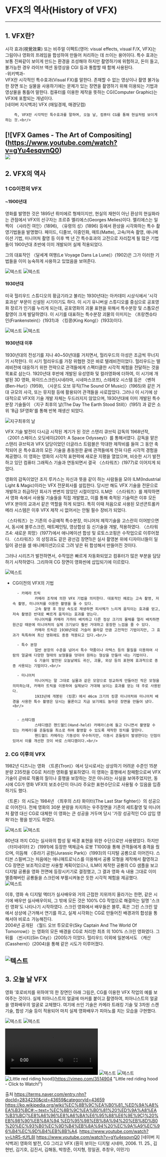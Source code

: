 # VFX의 역사(History of VFX)
-------------------------------------
## 1. VFX란?<br/> 

시각 효과(視覺效果) 또는 비주얼 이펙트(영어: visual effects, visual F/X, VFX)는 그림이나 영화의 프레임을 합성하여 만들어 처리하는 데 쓰이는 용어이다. 특수 효과는 보통 진짜같이 보이게 만드는 환경을 조성해야 하지만 촬영하기에 위험하고, 돈이 들고, 불가능한 경우 라이브 액션 동영상을 CGI 등과 통합할 때 함께 사용된다.<br/>
-위키백과-<br/>
VFX란 시각적인 특수효과(Visual FX)를 말한다. 존재할 수 없는 영상이나 촬영 불가능한 장면 또는 실물을 사용하기에는 문제가 있는 장면을 촬영하기 위해 이용되는 기법과 영상물을 통틀어 말한다. 컴퓨터를 이용한 제작을 뜻하는 CG(Computer Graphic)는 VFX에 포함되는 개념이다.<br/>
[네이버 지식백과] VFX (매일경제, 매경닷컴)<br/>

        즉, VFX란 시각적인 특수효과를 말하며, 오늘 날, 컴퓨터 CG를 통해 현실처럼 보이게 하는 것.<br/>
[![VFX Games - The Art of Compositing] (https://www.youtube.com/watch?v=gYu4esqvnQ0)<br/>
![](https://i.pinimg.com/originals/10/70/1c/10701c2e8622fb47cef6bd01200432c3.jpg)<br/>
---------------------------------------------------------------------------
## 2. VFX의 역사 
### 1 CG이전의 VFX<br/>
#### ~1900년대<br/>
영화를 발명한 것은 1895년 뤼미에르 형제이지만, 현실의 재현이 아닌 환상의 현실화라는 관점에서 VFX의 선구자는 조르쥬 멜리에스(Georges Melies)이다. 멜리에스는 일찍이 〈사라진 여인〉(1896), 〈유령의 성〉(1896) 등에서 환상을 시각화하는 특수 촬영기법들을 발명했다. 페이드, 디졸브, 이중인화, 매트(Matte), 고속/저속 촬영, 애니메이션 기법, 미니어처 촬영 등 이후 백 년 간 특수효과의 고전으로 자리잡게 될 많은 기법들이 1900년대 초반에 이미 개발되어 실제 적용되었다.<br/>

그의 대표작인 〈달세계 여행(Le Voyage Dans La Lune)〉(1902)은 그가 이러한 기법들을 이미 능숙하게 사용하고 있었음을 보여준다.<br/>

![텍스트](https://dbscthumb-phinf.pstatic.net/4548_000_1/20160812113401853_6LA5R0TNU.jpg/ka36_2_i1.jpg?type=h227_fst&wm=N)
![텍스트](https://dbscthumb-phinf.pstatic.net/4548_000_1/20160812113401844_JL4FDE3A0.jpg/ka36_2_i2.jpg?type=h227_fst&wm=N)<br/>

#### 1930년대<br/>
미국 헐리우드 스튜디오의 황금기라고 불리는 1930년대는 아카데미 시상식에서 '시각효과상' 부문이 신설된 시기이기도 하다. 이 시기 유니버설 스튜디오를 중심으로 공포영화 장르가 인기를 누리게 되는데, 공포영화의 괴물 표현을 위해서 특수분장 및 스톱모션 촬영이 크게 발달하였다. 이 시기를 대표하는 특수분장 괴물의 이미지는 〈프랑켄슈타인(Frankenstein)〉(1931)과 〈킹콩(King Kong)〉(1933)이다.<br/>

![텍스트](https://dbscthumb-phinf.pstatic.net/4548_000_1/20160812113401855_C0SKZ9ZHJ.jpg/ka36_2_i3.jpg?type=h227_fst&wm=N)
![텍스트](https://dbscthumb-phinf.pstatic.net/4548_000_1/20160818135029438_VWTVFODLP.jpg/ka36_2_i4.jpg?type=h227_fst&wm=N)<br/>

#### 1930년대 이후<br/>
1930년대의 전성기를 지나 40~50년대를 거치면서, 헐리우드의 아성은 조금씩 무너지기 시작한다. 이 시기 헐리우드를 가장 위협한 것은 바로 텔레비전이었다. 헐리우드는 텔레비전에 대응하기 위한 전략으로 관객들에게 스펙터클한 시각적 체험을 전달하는 것을 목표로 삼는다. 1920년대 후반에 개발된 유성영화 및 컬러영화에 더하여, 이 시기에 개발된 3D 영화, 와이드스크린(시네라마, 시네마스코프), 스테레오 시스템 등은 〈벤허(Ben-Hur)〉(1959), 〈사운드 오브 뮤직(The Sound Of Music)〉(1965)와 같은 거대 규모의 사극, 또는 뮤지컬 등에 활용되어 관객들을 사로잡았다. 그러나 이 시기에 상대적으로 VFX의 기술 개발 자체는 두드러지지 않았으며, 1930년대에 이미 개발된 특수분장 기술들이 〈지구 최후의 날(The Day The Earth Stood Still)〉(1951) 과 같은 소위 'B급 SF영화'를 통해 반복 재생산 되었다.<br/>

![지구최후의 날](https://t1.daumcdn.net/cfile/tistory/222E673558F8D54F05)<br/>

VFX 기술 발전이 다시금 시작된 계기가 된 것은 스탠리 큐브릭 감독의 1968년작, 〈2001 스페이스 오딧세이(2001: A Space Odyssey)〉를 통해서였다. 감독을 맡은 스탠리 큐브릭과 VFX 담당이었던 더글라스 트럼블은 막대한 제작비를 들여 그 동안 축적되어 온 특수효과의 모든 기술을 총동원한 끝에 관객들에게 전혀 다른 시각적 경험을 제공했다. 이 영화는 영화의 시각적 표현력에 새로운 지평을 열었으며, 비슷한 시기 발전하고 있던 컴퓨터 그래픽스 기술과 연동되면서 결국 〈스타워즈〉(1977)로 이어지게 되었다.<br/>

영화의 감독이었던 조지 루카스는 자신과 뜻을 같이 하는 사람들을 모아 ILM(Industrial Light & Magic)이라는 VFX 전문회사를 설립한다. 당시만 해도 VFX 기술을 전문으로 개발하고 취급하던 회사가 변변치 않았던 시절이었다. ILM은 〈스타워즈〉를 제작하면서 영화 속에서 사용될 기술들을 직접 개발했고, 이를 통해 축적된 기술력은 이후 모든 VFX 분야의 교과서 같은 역할을 하게 되었다. 특히 이때 처음으로 사용된 모션콘트롤카메라 시스템은 이후 VFX 제작 시 없어서는 안될 필수 장비가 되었다.

〈스타워즈〉는 기존의 수공예적 특수분장, 미니어처 제작기술을 고스란히 이어받으면서, 동시에 블루스크린, 매트페인팅, 영상합성 등 신기술을 개발, 적용하였다. 〈스타워즈4: 새로운 희망〉(1977)에서 애니메이션 합성 및 로토스코핑은 수작업으로 이루어졌다. 〈스타워즈〉의 상징과도 같은 광선검 장면1)은 실사 촬영본 위에 디자이너들이 일일이 광선을 셀 애니메이션2)으로 그려 넣은 뒤 합성해서 만들어진 것이다.<br/>


그러나 시리즈가 발전하면서, 수작업은 빠르게 자동화되었고 컴퓨터가 많은 부분을 담당하기 시작하였다. 그리하여 CG 장면이 영화씬에 삽입되기에 이르렀다.<br/>

![텍스트](https://i2.wp.com/vfxvoice.com/wp-content/uploads/2017/11/PIX-4-TheEmpireStrikesBack_tauntaun.jpg?resize=1000%2C671)<br/>

- CG이전의 VFX의 기법<br/>

        - 카메라 트릭
                카메라 조작에 의한 VFX 기법을 의미한다. 대표적인 예로는 고속 촬영, 저속 촬영, 미니어처를 이용한 촬영을 들 수 있다. 
                고속 촬영 후 정상 속도로 재생하면 피사체가 느리게 움직이는 효과를 얻고, 저속 촬영은 반대로 빠르게 움직이는 효과를 얻는다. 
                미니어처를 카메라 가까이 배치하고 다른 정상 크기의 물체를 멀리 배치하면 원근감 때문에 미니어처의 실제 크기보다 훨씬 거대하고 웅장한 느낌을 줄 수 있다. 
                카메라 트릭은 1930년대로 거슬러 올라갈 만큼 고전적인 기법이지만, 그 효과가 독특하여 최신 영화에도 종종 적용되고 있다.<br/>
        
        - 특수 분장
                일반 분장의 수준을 넘어서 특수 약품이나 라텍스 등의 물질을 이용하여 사람의 얼굴에 다양한 형태의 보형물을 덧대어 원하는 형상을 만들어 내는 기법이다. 
                G 기술이 발전된 오늘날에도 귀신, 괴물, 외상 등의 표현에 효과적으로 종종 사용되는 기법이다.<br/>

        - 미니어처
                미니어처는 말 그대로 실물과 같은 모양으로 정교하게 만들어진 작은 모형을 의미하는데, 카메라 트릭을 이용하여 실제보다 거대해 보이는 효과를 얻는 데 주로 사용된다. 
                1933년에 개봉된 〈킹콩〉에서 46cm 크기의 킹콩 미니어처와 미니어처 배경을 사용한 특수 촬영은 당시는 물론이고 지금 보기에도 놀라운 장면을 만들어 냈다.<br/>


        - 스테디캠
                스테디캠은 핸드헬드(Hand-held) 카메라(손에 들고 다니면서 촬영할 수 있는 카메라)를 흔들림을 최소로 하여 촬영할 수 있도록 제작한 장치를 말한다. 
                핸드헬드 카메라는 기동성이 우수하지만, 이동시 흔들림이 발생한다는 단점이 있어서 이를 개선한 것이 바로 스테디캠이다.<br/>
       

### 2. CG 이후의 VFX

1982년 디즈니는 영화 〈트론(Tron)〉에서 당시로서는 상상하기 어려운 수준인 15분 분량 235컷을 CG로 처리한 영화를 발표하였다. 이 영화는 흥행에서 참패함으로써 VFX 기술이 곧바로 작품의 질이나 흥행을 보장하는 것은 아니라는 사실을 보여주었지만, 동시에 CG가 영화 VFX의 보조수단이 아니라 주요한 표현수단으로 사용될 수 있음을 입증하기도 했다.<br/>

〈트론〉의 시도는 1984년 〈최후의 스타 화이터(The Last Star fighter)〉의 성공으로 이어진다. 전체 영화의 30분 분량을 차지하는 우주장면을 기존의 세트촬영 및 미니어처 촬영 대신 CG로 대체한 이 영화는 큰 성공을 거두며 당시 '가장 성공적인 CG 삽입 영화'라는 평을 받기도 하였다.<br/>

![텍스트](https://search.pstatic.net/common/?src=http%3A%2F%2Fpost.phinf.naver.net%2FMjAxOTA4MDZfNTYg%2FMDAxNTY1MDc3NTkyNTQw.puXQVioR7Q3DBVtFlgN5RiMw-hsZUc0_22enJLT-0Skg.PccvbsOjx9CW-6IRYTHL8p6NY5K6w_kOMypHhKOcWkMg.JPEG%2FIjIP8HmIclnZYoHylTGnj_PS0sd0.jpg&type=sc960_832)
![텍스트](https://search.pstatic.net/common/?src=http%3A%2F%2Fblogfiles.naver.net%2FMjAxODA2MDRfMjg1%2FMDAxNTI4MDgzMzM0OTM4.9eRZqBF5kkewzWE25NJdIitvlt-FTdxPRuZ33_58QDIg.VVvjOab7ztZpAsvQCZZAfx0F5NEYXBAbaJs99TDNEbsg.JPEG.conradmajors%2Flarge_e2TB0dAx7kqN2RoEhYlKndUU31B.jpg&type=sc960_832)<br/>

80년대 까지 CG는 실사와의 합성 밑 배경 표현을 위한 수단으로만 사용됐었다. 하지만 〈터미네이터 2〉(1991)에 등장한 액체금속 로봇 T1000을 통해 관객들에게 충격을 줬으며, 이듬해 〈쥬라기 공원(Jurassic Park)〉(1993)의 디지털 공룡으로 이어진다. 스티븐 스필버그는 처음에는 애니매트로닉스를 이용해서 공룡 모형을 제작해서 촬영하고 CG 장면은 보조적으로만 사용할 계획이었으나, ILM이 제작한 공룡의 CG 샘플을 보고 디지털 공룡을 영화 전면에 등장시키기로 결정했고, 그 결과 영화 속 내용 그대로 이미 멸종해버린 공룡들을 스크린에 부활시켜놓은 듯한 시각적 체험을 제공했다.<br/>
![텍스트](https://dbscthumb-phinf.pstatic.net/4548_000_1/20160812113408059_CXZ3DG5D2.jpg/ka36_2_i12.jpg?type=w460_fst&wm=N)<br/>

이후, 영화 속 디지털 액터가 실사배우와 거의 근접한 지위까지 올라가는 한편, 같은 시기에 배우만 실사배우이되, 그 밖에 모든 것은 100% CG 작업으로 해결하는 일명 '스크린 영화'도 나타나기 시작하였다. 스크린 영화에서 배우들은 블루, 혹은 그린 스크린 앞에서 상상에 근거해서 연기를 하고, 실제 시각화는 CG로 만들어진 배경과의 합성을 통해서야 비로소 가능해진다.<br/>
2004년 공개된 〈월드 오브 투모로우(Sky Captain And The World Of Tomorrow)〉는 영화의 모든 배경을 CG로 처리한 최초 의 100% 스크린 영화였다. 그 뒤를 〈씬시티(Sin City)〉(2005)가 이었다. 헐리우드 이외에 일본에서도 〈캐산(Casshern)〉(2004)을 통해 같은 시도가 이루어졌다.<br/>

![텍스트](https://dbscthumb-phinf.pstatic.net/4548_000_1/20160812113411746_8IHFQC43J.jpg/ka36_2_i16.jpg?type=w406_fst&wm=N)
----------------------------------------
## 3. 오늘 날 VFX<br/>

영화 ‘호로비치를 위하여’의 한 장면인 아래 그림은, CG를 이용한 VFX 작업의 예를 보여주는 것이다. 실제 피아니스트의 얼굴에 마커를 붙이고 촬영하여, 피아니스트의 얼굴을 영화배우의 얼굴로 교체했다. 여기에 쓰인 기술은 카메라 트래킹 기술 및 3차원 스캔 기술, 합성 기술 등이 적용되어 마치 실제 영화배우가 피아노를 치는 모습을 구현했다.<br/>

![텍스트](https://dthumb-phinf.pstatic.net/?src=%22http%3A%2F%2Fwww.ebuzz.co.kr%2Fupload%2Fcontent%2F20080327%2F1_12_1(2).jpg%22&type=m10000_10000)
![텍스트](https://dthumb-phinf.pstatic.net/?src=%22http%3A%2F%2Fwww.ebuzz.co.kr%2Fupload%2Fcontent%2F20080327%2F1_12(29).jpg%22&type=m10000_10000)

![VFX 과정](https://i.gifer.com/7jjF.mp4)
![텍스트](https://static.javatpoint.com/fullformpages/images/vfx.png)
![텍스트](https://qph.fs.quoracdn.net/main-qimg-5ac514ad958db349949e1fa2d3e86287)
![Little red riding hood](http://i.imgur.com/7YTMFQp.png)](https://vimeo.com/3514904 "Little red riding hood - Click to Watch!")






출처
https://terms.naver.com/entry.nhn?docId=2834230&cid=43659&categoryId=43659
https://ko.wikipedia.org/wiki/%EC%8B%9C%EA%B0%81_%ED%9A%A8%EA%B3%BC#:~:text=%EC%8B%9C%EA%B0%81%20%ED%9A%A8%EA%B3%BC(%E8%A6%96%E8%A6%BA%E6%95%88%E6%9E%9C)%20%EB%98%90%EB%8A%94,%ED%95%98%EB%8A%94%20%EB%8D%B0%20%EC%93%B0%EC%9D%B4%EB%8A%94%20%EC%9A%A9%EC%96%B4%EC%9D%B4%EB%8B%A4.
https://www.youtube.com/watch?v=LhR5-tUfL8I
https://www.youtube.com/watch?v=gYu4esqvnQ0
[네이버 지식백과] 영화의 발전, CG 그리고 VFX (훤히 보이는 디지털 시네마, 2006. 11. 25., 김현빈, 김기호, 김진서, 김해동, 박창준, 이지형, 정일권, 추창우, 이민기)


